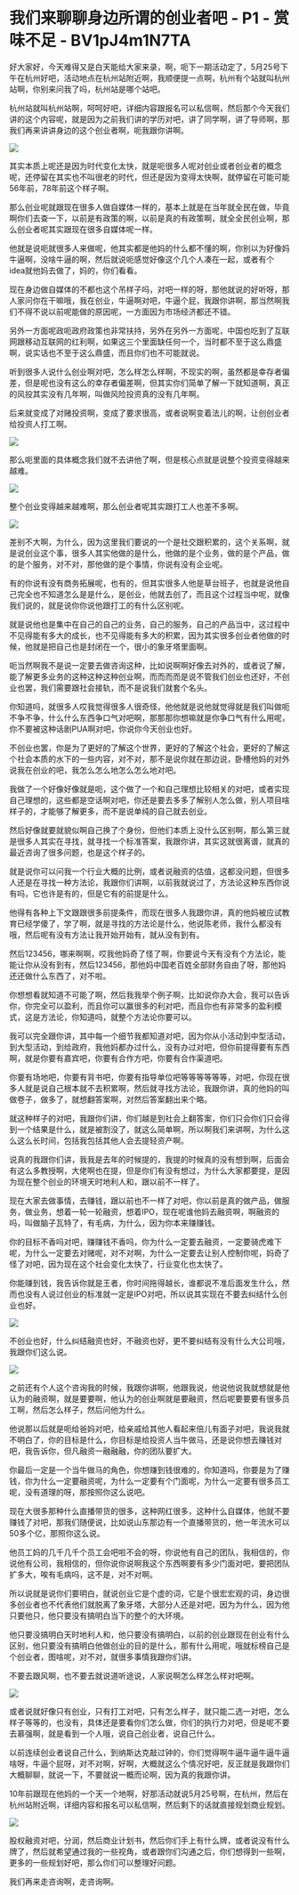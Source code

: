 # 我们来聊聊身边所谓的创业者吧 - P1 - 赏味不足 - BV1pJ4m1N7TA

好大家好，今天难得又是白天能给大家来录，啊，呃下一期活动定了，5月25号下午在杭州好吧，活动地点在杭州站附近啊，我顺便提一点啊，杭州有个站就叫杭州站啊，你别来问我了吗，杭州站是哪个站吧。

杭州站就叫杭州站啊，呵呵好吧，详细内容跟报名可以私信啊，然后那个今天我们讲的这个内容呢，就是因为之前我们讲的学历对吧，讲了同学啊，讲了导师啊，那我们再来讲讲身边的这个创业者啊，呃我跟你讲啊。



![](img/8a43896b4596ebf97c8cef5f1f034406_1.png)

其实本质上呢还是因为时代变化太快，就是呃很多人呢对创业或者创业者的概念呢，还停留在其实也不叫很老的时代，但还是因为变得太快啊，就停留在可能可能56年前，78年前这个样子啊。

那么创业呢就跟现在很多人做自媒体一样的，基本上就是在当年就全民在做，毕竟啊你们去查一下，以前是有政策的啊，以前是真的有政策啊，就全全民创业啊，那么创业者呢其实跟现在很多自媒体呢一样。

他就是说呃就很多人来做呢，他其实都是他妈的什么都不懂的啊，你别以为好像妈牛逼啊，没啥牛逼的啊，然后就说呃感觉好像这个几个人凑在一起，或者有个idea就他妈去做了，妈的，你们看看。

现在身边做自媒体的不都也这个吊样子吗，对吧一样的呀，那他就说的好听呀，那人家问你在干嘛哦，我在创业，牛逼啊对吧，牛逼个屁，我跟你讲啊，那当然啊我们不得不说以前呢能做的原因呢，一方面因为市场经济都还不错。

另外一方面呢政呃政府政策也非常扶持，另外在另外一方面呢，中国也吃到了互联网跟移动互联网的红利啊，如果这三个里面缺任何一个，当时都不至于这么鼎盛啊，说实话也不至于这么鼎盛，而且你们也不可能就说。

听到很多人说什么创业啊对吧，怎么样怎么样啊，不现实的啊，虽然都是幸存者偏差，但是呢也没有这么的幸存者偏差啊，但其实你们简单了解一下就知道啊，真正的风投其实没有几年啊，叫做风险投资真的没有几年啊。

后来就变成了对赌投资啊，变成了要求很高，或者说啊变着法儿的啊，让创创业者给投资人打工啊。

![](img/8a43896b4596ebf97c8cef5f1f034406_3.png)

那么呃里面的具体概念我们就不去讲他了啊，但是核心点就是说整个投资变得越来越难。

![](img/8a43896b4596ebf97c8cef5f1f034406_5.png)

整个创业变得越来越难啊，那么创业者呢其实跟打工人也差不多啊。

![](img/8a43896b4596ebf97c8cef5f1f034406_7.png)

差别不大啊，为什么，因为这里我们要说的一个是社交跟积累的，这个关系啊，就是说创业这个事，很多人其实他做的是什么，他做的是个业务，做的是个产品，做的是个服务，对不对，那他做的是个事情，你说有没有企业呢。

有的你说有没有商务拓展呢，也有的，但其实很多人他是草台班子，也就是说他自己完全也不知道怎么是是什么，是创业，他就去创了，而且这个过程当中呢，就像我们说的，就是说你你说他跟打工的有什么区别呢。

就是说他也是集中在自己的自己的业务，自己的服务，自己的产品当中，这过程中不见得能有多大的成长，也不见得能有多大的积累，因为其实很多创业者他做的时候，他就是把自己也是封闭在一个，很小的象牙塔里面啊。

呃当然啊我不是说一定要去做咨询这种，比如说啊啊好像去对外的，或者说了解，能了解更多业务的这种这种这种创业啊，而而而而是说不管我们创业也还好，不创业也罢，我们需要跟社会接轨，而不是说我们就套个名头。

你知道吗，就很多人哎我觉得很多人很奇怪，他他就是说他就觉得就是我们叫做呃不争不争，什么什么东西争口气对吧啊，那那那你想嘛就是你争口气有什么用呢，你不要被这种话剧PUA啊对吧，你说你今天创业也好。

不创业也罢，你是为了更好的了解这个世界，更好的了解这个社会，更好的了解这个社会本质的水下的一些内容，对不对，那不是说你就在那边说，卧槽他妈的对外说我在创业的吧，我怎么怎么地怎么怎么地对吧。

我做了一个好像好像就是呃，这个做了一个和自己理想比较相关的对吧，或者实现自己理想的，这些都是空话啊对吧，你还是要去多多了解别人怎么做，别人项目啥样子的，才能够了解更多，而不是说单纯的自己就去创业。

然后好像就要就貌似啊自己换了个身份，但他们本质上没什么区别啊，那么第三就是很多人其实在寻找，就寻找一个标准答案，我跟你讲，其实这就很离谱，就真的最近咨询了很多问题，也是这个样子的。

就是说你可以问我一个行业大概的比例，或者说融资的估值，这都没问题，但很多人还是在寻找一种方法论，我跟你们讲啊，以前我就说过了，方法论这种东西你说有吗，它也许是有的，但是它有的前提是什么。

他得有各种上下文跟跟很多前提条件，而现在很多人我跟你讲，真的他妈被应试教育已经学傻了，学了啊，就是寻找的方法论是什么，他说陈老师，我什么都没有哦，然后呢有没有方法让我开始开始有，就从没有到有。

然后123456，哪来啊啊，哎我他妈奇了怪了啊，你要说今天有没有个方法论，能能让你从没有到有，然后123456，那他妈中国老百姓全部财务自由了呀，那他妈还还做什么东西了，对不啦。

你想想看就知道不可能了啊，然后我我举个例子啊，比如说你办大会，我可以告诉你，你完全可以盈利，而且你可以赢很多的利对吧，而且你也有非常多的盈利模式，这是方法论，你知道吗，就整个方法论你要可以。

我可以完全跟你讲，其中每一个细节我都知道对吧，因为你从小活动到中型活动，到大型活动，到给政府，我他妈都办过什么，没有办过对吧，但你前提得要有东西啊，就是你要有嘉宾吧，你要有合作方吧，你要有合作渠道吧。

你要有场地吧，你要有背书吧，你要有指导单位吧等等等等等等，对吧，你现在很多人就是说自己根本就不去积累啊，然后就寻找方法论，我跟你讲，真的他妈的叫做卷子，做多了，就想翻答案啊，对然后答案翻出来个略。

就这种样子的对吧，我跟你们讲，你们越是到社会上翻答案，你们只会你们只会得到一个结果是什么，就是被割没了，就这么简单啊，所以啊我们来讲啊，为什么这么这么长时间，包括我包括其他人会去提轻资产啊。

说真的我跟你们讲，我我是去年的时候提的，我提的时候真的没有想到啊，后面会有这么多教授啊，大佬啊也在提，但是你们有没有想过，为什么大家都要提，是因为现在整个创业的环境天时地利人和，跟以前不一样了。

现在大家去做事情，去赚钱，跟以前也不一样了对吧，你以前是真的做产品，做服务，做业务，想着一轮一轮融资，想着IPO，现在呢谁他妈去融资啊，啊融资的吗，叫做脑子瓦特了，有毛病，为什么，因为你本来赚赚钱。

你的目标不香吗对吧，赚赚钱不香吗，你为什么一定要去融资，一定要骑虎难下呢，为什么一定要去对赌呢，对不对啊，为什么一定要去让别人控制你呢，妈奇了怪了对吧，因为现在这个社会变化太快了，行业变化也太快了。

你能赚到钱，我告诉你就是王者，你时间拖得越长，谁都说不准后面发生什么，然而也没有人说过创业的标准就一定是IPO对吧，所以说其实现在不要去纠结什么创业也好。



![](img/8a43896b4596ebf97c8cef5f1f034406_9.png)

不创业也好，什么纠结融资也好，不融资也好，更不要纠结有没有什么大公司哦，我跟你们这么说。

![](img/8a43896b4596ebf97c8cef5f1f034406_11.png)

之前还有个人这个咨询我的时候，我跟你讲啊，他跟我说，他说他说我就想就是他认为的融资啊，就是要要啊，他认为的创业啊就是要融资，然后呢要要要有很多员工啊，然后怎么样子，然后问他为什么。

他说那以后就是呃给爸妈对吧，给亲戚给其他人看起来倍儿有面子对吧，我说我就不明白了，你的目标是什么，你目标是给投资人当牛做马，还是说你想去赚钱对吧，我告诉你，但凡融资一融融融，你的团队要扩大。

你最后一定是一个当牛做马的角色，你想赚到钱很难的，你知道吗，你要是为了赚钱，你为什么一定要融资呢，为什么一定要有个门面呢，为什么一定要有很多员工呢，没有道理的呀，那按照你这么说吧。

现在大很多那种什么直播带货的很多，这种网红很多，这种什么自媒体，他就不要赚钱了对吧，那我们随便说，比如说山东那边有一个直播带货的，他一年流水可以50多个亿，那照你这么说。

他员工妈的几千几千个员工会吧啦不会的呀，你说他有自己的团队，我相信的，你说他有公司，我相信的，但你说你说啊我这个东西啊要有多少门面对吧，要把团队扩多大，唉有毛病吗，这不是，对不对啊。

所以说就是说你们要明白，就说创业它是个虚的词，它是个很宏宏观的词，身边很多创业者也不代表他们就脱离了象牙塔，大部分人还是对吧，因为为什么，因为他只要他只，他只要没有搞明白当下的整个的大环境。

他只要没搞明白天时地利人和，他只要没有搞明白，以前的创业跟现在创业有什么区别，他只要没有搞明白他做创业的目的是什么，那有什么用呢，哦就标榜自己是个创业者，图啥呢，对不对，就很多事情我跟你们讲。

不要去跟风啊，也不要去就说道听途说，人家说啊怎么样怎么样对吧啊。

![](img/8a43896b4596ebf97c8cef5f1f034406_13.png)

或者说就好像只有创业，只有打工对吧，只有怎么样子，就只能二选一对吧，怎么样子等等的，也没有，具体还是要看你们怎么做，你们的执行力对吧，但是呢不要去慕强啊，就是看到一个人哦，说自己创业者，说自己什么。

以前连续创业者说自己什么，到纳斯达克敲过钟的，你们觉得啊牛逼牛逼牛逼牛逼啥呀，牛逼个屁呀，对不对啊，好啊，大概就这么个情况好吧，反正就是我跟你们大概聊聊，就说一下，不要就说一概而论啊，因为真的我跟你讲。

10年前跟现在他妈的一个天一个地啊，好那活动就说5月25号啊，在杭州，然后在杭州站附近啊，详细内容和报名可以私信啊，然后剩下的话就直接规划商业规划。



![](img/8a43896b4596ebf97c8cef5f1f034406_15.png)

股权融资对吧，分润，然后商业计划书，然后你们手上有什么牌，或者说没有什么牌了，然后就希望通过我的一些视角，或者跟你们沟通之后，你们想得到一些啊，更多的一些规划好吧，那么你们可以整理好问题。

我们再来走咨询啊，走咨询啊。